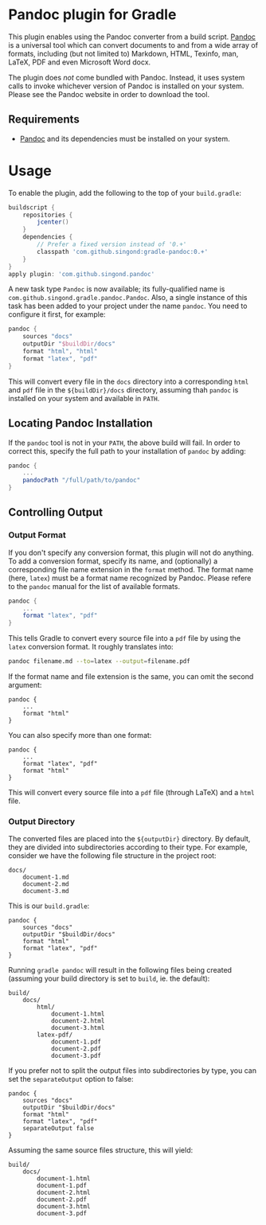 Pandoc plugin for Gradle
========================
This plugin enables using the Pandoc converter from a build script.
[Pandoc](https://pandoc.org/index.html) is a universal tool which can convert
documents to and from a wide array of formats, including (but not limited to)
Markdown, HTML, Texinfo, man, LaTeX, PDF and even Microsoft Word docx.

The plugin does _not_ come bundled with Pandoc. Instead, it uses system calls
to invoke whichever version of Pandoc is installed on your system. Please see
the Pandoc website in order to download the tool.

Requirements
------------
- [Pandoc](https://pandoc.org/index.html) and its dependencies must be
  installed on your system.

Usage
=====
To enable the plugin, add the following to the top of your `build.gradle`:

```groovy
buildscript {
	repositories {
		jcenter()
	}
	dependencies {
		// Prefer a fixed version instead of '0.+'
		classpath 'com.github.singond:gradle-pandoc:0.+'
	}
}
apply plugin: 'com.github.singond.pandoc'
```

A new task type `Pandoc` is now available; its fully-qualified name is
`com.github.singond.gradle.pandoc.Pandoc`.
Also, a single instance of this task has been added to your project under
the name `pandoc`. You need to configure it first, for example:

```groovy
pandoc {
	sources "docs"
	outputDir "$buildDir/docs"
	format "html", "html"
	format "latex", "pdf"
}
```

This will convert every file in the `docs` directory into a corresponding
`html` and `pdf` file in the `${buildDir}/docs` directory, assuming thah
`pandoc` is installed on your system and available in `PATH`.


Locating Pandoc Installation
--------------
If the `pandoc` tool is not in your `PATH`, the above build will fail.
In order to correct this, specify the full path to your installation
of `pandoc` by adding:

```groovy
pandoc {
	...
	pandocPath "/full/path/to/pandoc"
}
```

Controlling Output
------------------

### Output Format
If you don't specify any conversion format, this plugin will not do anything.
To add a conversion format, specify its name, and (optionally) a corresponding
file name extension in the `format` method.
The format name (here, `latex`) must be a format name recognized by Pandoc.
Please refere to the `pandoc` manual for the list of available formats.

```groovy
pandoc {
	...
	format "latex", "pdf"
}
```

This tells Gradle to convert every source file into a `pdf` file by using
the `latex` conversion format. It roughly translates into:

```sh
pandoc filename.md --to=latex --output=filename.pdf
```

If the format name and file extension is the same, you can omit the second
argument:

```
pandoc {
	...
	format "html"
}
```

You can also specify more than one format:

```
pandoc {
	...
	format "latex", "pdf"
	format "html"
}
```

This will convert every source file into a `pdf` file (through LaTeX)
and a `html` file.

### Output Directory
The converted files are placed into the `${outputDir}` directory.
By default, they are divided into subdirectories according to their type.
For example, consider we have the following file structure in the project root:

```
docs/
	document-1.md
	document-2.md
	document-3.md
```

This is our `build.gradle`:

```
pandoc {
	sources "docs"
	outputDir "$buildDir/docs"
	format "html"
	format "latex", "pdf"
}
```

Running `gradle pandoc` will result in the following files being created
(assuming your build directory is set to `build`, ie. the default):

```
build/
	docs/
		html/
			document-1.html
			document-2.html
			document-3.html
		latex-pdf/
			document-1.pdf
			document-2.pdf
			document-3.pdf
```

If you prefer not to split the output files into subdirectories by type,
you can set the `separateOutput` option to false:

```
pandoc {
	sources "docs"
	outputDir "$buildDir/docs"
	format "html"
	format "latex", "pdf"
	separateOutput false
}
```
Assuming the same source files structure, this will yield:

```
build/
	docs/
		document-1.html
		document-1.pdf
		document-2.html
		document-2.pdf
		document-3.html
		document-3.pdf
```
